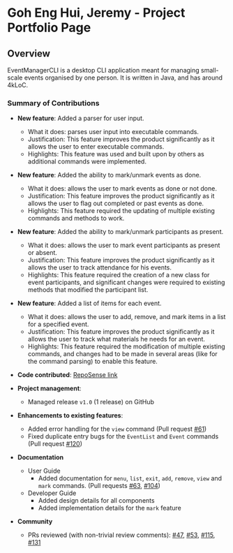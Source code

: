 # Goh Eng Hui, Jeremy - Project Portfolio Page

## Overview
EventManagerCLI is a desktop CLI application meant for managing small-scale events organised by one person. It is written in Java, and has around 4kLoC.

### Summary of Contributions
* **New feature**: Added a parser for user input.
  * What it does: parses user input into executable commands.
  * Justification: This feature improves the product significantly as it allows the user to enter executable commands.
  * Highlights: This feature was used and built upon by others as additional commands were implemented.

* **New feature**: Added the ability to mark/unmark events as done.
  * What it does: allows the user to mark events as done or not done.
  * Justification: This feature improves the product significantly as it allows the user to flag out completed or past events as done.
  * Highlights: This feature required the updating of multiple existing commands and methods to work.

* **New feature**: Added the ability to mark/unmark participants as present.
  * What it does: allows the user to mark event participants as present or absent.
  * Justification: This feature improves the product significantly as it allows the user to track attendance for his events.
  * Highlights: This feature required the creation of a new class for event participants, and significant changes were required to existing methods that modified the participant list.

* **New feature**: Added a list of items for each event.
  * What it does: allows the user to add, remove, and mark items in a list for a specified event.
  * Justification: This feature improves the product significantly as it allows the user to track what materials he needs for an event.
  * Highlights: This feature required the modification of multiple existing commands, and changes had to be made in several areas (like for the command parsing) to enable this feature.

* **Code contributed**: [RepoSense link](https://nus-cs2113-ay2425s1.github.io/tp-dashboard/?search=&sort=groupTitle&sortWithin=title&timeframe=commit&mergegroup=&groupSelect=groupByRepos&breakdown=true&checkedFileTypes=docs~functional-code~test-code~other&since=2024-09-20&tabOpen=true&tabType=authorship&tabAuthor=jemehgoh&tabRepo=AY2425S1-CS2113-W13-3%2Ftp%5Bmaster%5D&authorshipIsMergeGroup=false&authorshipFileTypes=docs~functional-code~test-code~other&authorshipIsBinaryFileTypeChecked=false&authorshipIsIgnoredFilesChecked=false)
* **Project management**:
  * Managed release `v1.0` (1 release) on GitHub

* **Enhancements to existing features**:
  * Added error handling for the `view` command (Pull request [#61](https://github.com/AY2425S1-CS2113-W13-3/tp/pull/61))
  * Fixed duplicate entry bugs for the `EventList` and `Event` commands (Pull request [#120](https://github.com/AY2425S1-CS2113-W13-3/tp/pull/120))

* **Documentation**
  * User Guide
    * Added documentation for `menu`, `list`, `exit`, `add`, `remove`, `view` and `mark` commands. (Pull requests [#63](https://github.com/AY2425S1-CS2113-W13-3/tp/pull/63), [#104](https://github.com/AY2425S1-CS2113-W13-3/tp/pull/104))
  * Developer Guide
    * Added design details for all components
    * Added implementation details for the `mark` feature
* **Community**
  * PRs reviewed (with non-trivial review comments): [#47](https://github.com/AY2425S1-CS2113-W13-3/tp/pull/47), [#53](https://github.com/AY2425S1-CS2113-W13-3/tp/pull/53), [#115](https://github.com/AY2425S1-CS2113-W13-3/tp/pull/115), [#131](https://github.com/AY2425S1-CS2113-W13-3/tp/pull/131)
